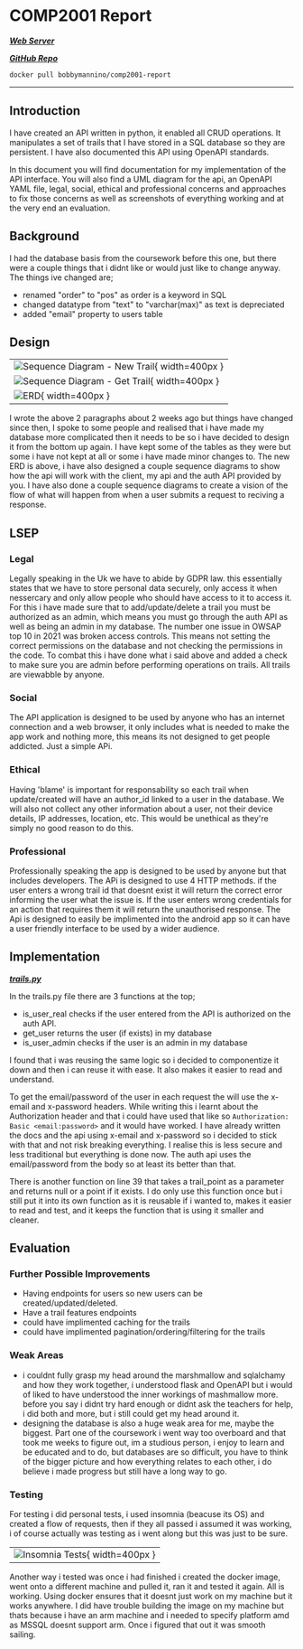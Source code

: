 # COMP2001 Report

[**_Web Server_**](http://cent-5-534.uopnet.plymouth.ac.uk/COMP2001/BMannino)

[**_GitHub Repo_**](https://github.com/bobbymannino/comp2001-report)

```
docker pull bobbymannino/comp2001-report
```

---

## Introduction

I have created an API written in python, it enabled all CRUD operations. It manipulates a set of trails that I have stored in a SQL database so they are persistent. I have also documented this API using OpenAPI standards.

In this document you will find documentation for my implementation of the API interface. You will also find a UML diagram for the api, an OpenAPI YAML file, legal, social, ethical and professional concerns and approaches to fix those concerns as well as screenshots of everything working and at the very end an evaluation.

## Background

I had the database basis from the coursework before this one, but there were a couple things that i didnt like or would just like to change anyway. The things ive changed are;

- renamed "order" to "pos" as order is a keyword in SQL
- changed datatype from "text" to "varchar(max)" as text is depreciated
- added "email" property to users table

## Design

|                                                                                  |
| -------------------------------------------------------------------------------- |
| ![Sequence Diagram - New Trail](./sequence-diagram-new-trail.png){ width=400px } |
| ![Sequence Diagram - Get Trail](./sequence-diagram-get-trail.png){ width=400px } |
| ![ERD](./erd.png){ width=400px }                                                 |

I wrote the above 2 paragraphs about 2 weeks ago but things have changed since then, I spoke to some people and realised that i have made my database more complicated then it needs to be so i have decided to design it from the bottom up again. I have kept some of the tables as they were but some i have not kept at all or some i have made minor changes to. The new ERD is above, i have also designed a couple sequence diagrams to show how the api will work with the client, my api and the auth API provided by you. I have also done a couple sequence diagrams to create a vision of the flow of what will happen from when a user submits a request to reciving a response.

## LSEP

### Legal

Legally speaking in the Uk we have to abide by GDPR law. this essentially states that we have to store personal data securely, only access it when nessercary and only allow people who should have access to it to access it. For this i have made sure that to add/update/delete a trail you must be authorized as an admin, which means you must go through the auth API as well as being an admin in my database. The number one issue in OWSAP top 10 in 2021 was broken access controls. This means not setting the correct permissions on the database and not checking the permissions in the code. To combat this i have done what i said above and added a check to make sure you are admin before performing operations on trails. All trails are viewabble by anyone.

### Social

The API application is designed to be used by anyone who has an internet connection and a web browser, it only includes what is needed to make the app work and nothing more, this means its not designed to get people addicted. Just a simple APi.

### Ethical

Having 'blame' is important for responsability so each trail when update/created will have an author_id linked to a user in the database. We will also not collect any other information about a user, not their device details, IP addresses, location, etc. This would be unethical as they're simply no good reason to do this.

### Professional

Professionally speaking the app is designed to be used by anyone but that includes developers. The APi is designed to use 4 HTTP methods. if the user enters a wrong trail id that doesnt exist it will return the correct error informing the user what the issue is. If the user enters wrong credentials for an action that requires them it will return the unauthorised response. The Api is designed to easily be implimented into the android app so it can have a user friendly interface to be used by a wider audience.

## Implementation

[**_trails.py_**](/Users/bobbymannino/Projects/comp2001-report/trails.py)

In the trails.py file there are 3 functions at the top;

- is_user_real checks if the user entered from the API is authorized on the auth API.
- get_user returns the user (if exists) in my database
- is_user_admin checks if the user is an admin in my database

I found that i was reusing the same logic so i decided to componentize it down and then i can reuse it with ease. It also makes it easier to read and understand.

To get the email/password of the user in each request the will use the x-email and x-password headers. While writing this i learnt about the Authorization header and that i could have used that like so `Authorization: Basic <email:password>` and it would have worked. I have already written the docs and the api using x-email and x-password so i decided to stick with that and not risk breaking everything. I realise this is less secure and less traditional but everything is done now. The auth api uses the email/password from the body so at least its better than that.

There is another function on line 39 that takes a trail_point as a parameter and returns null or a point if it exists. I do only use this function once but i still put it into its own function as it is reusable if i wanted to, makes it easier to read and test, and it keeps the function that is using it smaller and cleaner.

## Evaluation

### Further Possible Improvements

- Having endpoints for users so new users can be created/updated/deleted.
- Have a trail features endpoints
- could have implimented caching for the trails
- could have implimented pagination/ordering/filtering for the trails

### Weak Areas

- i couldnt fully grasp my head around the marshmallow and sqlalchamy and how they work together, i understood flask and OpenAPI but i would of liked to have understood the inner workings of mashmallow more. before you say i didnt try hard enough or didnt ask the teachers for help, i did both and more, but i still could get my head around it.
- designing the database is also a huge weak area for me, maybe the biggest. Part one of the coursework i went way too overboard and that took me weeks to figure out, im a studious person, i enjoy to learn and be educated and to do, but databases are so difficult, you have to think of the bigger picture and how everything relates to each other, i do believe i made progress but still have a long way to go.

### Testing

For testing i did personal tests, i used insomnia (beacuse its OS) and created a flow of requests, then if they all passed i assumed it was working, i of course actually was testing as i went along but this was just to be sure.

|                                                  |
| ------------------------------------------------ |
| ![Insomnia Tests](./insomnia.png){ width=400px } |

Another way i tested was once i had finished i created the docker image, went onto a different machine and pulled it, ran it and tested it again. All is working. Using docker ensures that it doesnt just work on my machine but it works anywhere. I did have trouble building the image on my machine but thats because i have an arm machine and i needed to specify platform amd as MSSQL doesnt support arm. Once i figured that out it was smooth sailing.
